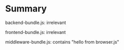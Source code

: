 # Summary

backend-bundle.js: irrelevant

frontend-bundle.js: irrelevant

middleware-bundle.js: contains "hello from browser.js"
